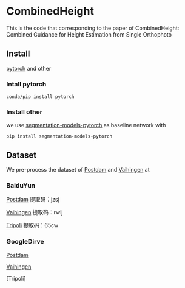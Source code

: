 # CombinedHeight
This is the code that corresponding to the paper of CombinedHeight: Combined Guidance for Height Estimation from Single Orthophoto

## Install
[pytorch](http://www.pytorch.com) and other
### Intall pytorch
```
conda/pip install pytorch
```
### Install other
we use [segmentation-models-pytorch](https://pypi.org/project/segmentation-models-pytorch/) as baseline network with 

```
pip install segmentation-models-pytorch
```

## Dataset
We pre-process the dataset of [Postdam](http://www2.isprs.org/commissions/comm3/wg4/2d-sem-label-potsdam.html) and [Vaihingen](http://www2.isprs.org/commissions/comm3/wg4/2d-sem-label-vaihingen.html) at

### BaiduYun

[Postdam](https://pan.baidu.com/s/1kwHSQlGdRUICouX4nsfVxQ) 提取码：jzsj

[Vaihingen](https://pan.baidu.com/s/1DLj1oVB7UcVb8B69kPGc9Q) 提取码：rwlj

[Tripoli](https://pan.baidu.com/s/1Quw5dB4wVfE1-21_Hs0--g) 提取码：65cw


### GoogleDirve

[Postdam](https://drive.google.com/open?id=1PqWqK_0D3iNp0mGND3cpSWH0Lyv8IFFc)

[Vaihingen](https://drive.google.com/open?id=1fPILD1wL_tYEpolsZIotkhRMyHiXakqd)

[Tripoli]
